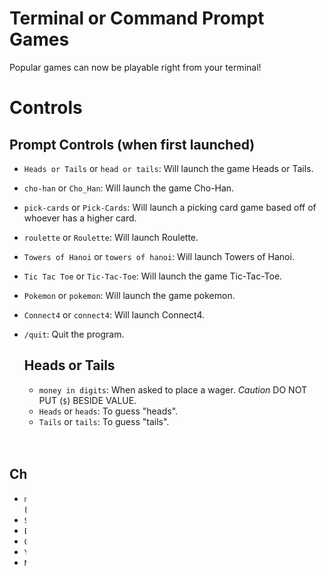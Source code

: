 # Terminal or Command Prompt Games
Popular games can now be playable right from your terminal!

# Controls 

## Prompt Controls (when first launched)

- `Heads or Tails` or `head or tails`: Will launch the game Heads or Tails. 
- `cho-han` or `Cho_Han`: Will launch the game Cho-Han. 
- `pick-cards` or `Pick-Cards`: Will launch a picking card game based off of whoever has a higher card. 
- `roulette` or `Roulette`: Will launch Roulette.
- `Towers of Hanoi` or `towers of hanoi`: Will launch Towers of Hanoi. 
- `Tic Tac Toe` or `Tic-Tac-Toe`: Will launch the game Tic-Tac-Toe.
- `Pokemon` or `pokemon`: Will launch the game pokemon.
- `Connect4` or `connect4`: Will launch Connect4.
- `/quit`: Quit the program.

  ## Heads or Tails
  - `money in digits`: When asked to place a wager. *Caution* DO NOT PUT (`$`) BESIDE VALUE.
  - `Heads` or `heads`: To guess "heads". 
  - `Tails` or `tails`: To guess "tails". 
  - `Yes`: To play again when guessed.
  - `No`: Quits progam when guessed.
 
 ## Cho-Han 
  - `money in digits`: When asked to place a wager. *Caution* DO NOT PUT (`$`) BESIDE VALUE.
  - `Space Bar`: Will roll the dice when asked 
  - `Even` or `even`: To guess the sum is even 
  - `Odd` or `odd`: TO guess the sum is odd
  - `Yes`: To play again when guessed.
  - `No`: Quits progam when guessed.
 
 ## Pick-Cards
  - `
